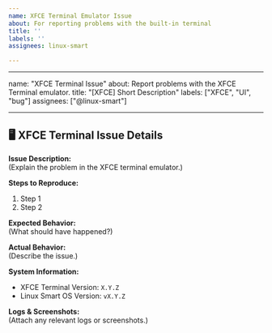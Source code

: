 ```yaml
---
name: XFCE Terminal Emulator Issue
about: For reporting problems with the built-in terminal
title: ''
labels: ''
assignees: linux-smart

---
```


---
name: "XFCE Terminal Issue"
about: Report problems with the XFCE Terminal emulator.
title: "[XFCE] Short Description"
labels: ["XFCE", "UI", "bug"]
assignees: ["@linux-smart"]

---

## 🖥️ XFCE Terminal Issue Details  
**Issue Description:**  
(Explain the problem in the XFCE terminal emulator.)  

**Steps to Reproduce:**  
1. Step 1  
2. Step 2  

**Expected Behavior:**  
(What should have happened?)  

**Actual Behavior:**  
(Describe the issue.)  

**System Information:**  
- XFCE Terminal Version: `X.Y.Z`  
- Linux Smart OS Version: `vX.Y.Z`  

**Logs & Screenshots:**  
(Attach any relevant logs or screenshots.)
